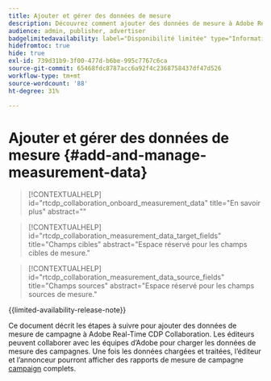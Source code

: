 ```yaml
---
title: Ajouter et gérer des données de mesure
description: Découvrez comment ajouter des données de mesure à Adobe Real-Time CDP Collaboration.
audience: admin, publisher, advertiser
badgelimitedavailability: label="Disponibilité limitée" type="Informative" url="https://helpx.adobe.com/legal/product-descriptions/real-time-customer-data-platform-collaboration.html newtab=true"
hidefromtoc: true
hide: true
exl-id: 739d31b9-3f00-477d-b6be-995c7767c6ca
source-git-commit: 65468fdc8787acc6a92f4c2368758437df47d526
workflow-type: tm+mt
source-wordcount: '88'
ht-degree: 31%

---
```


# Ajouter et gérer des données de mesure {#add-and-manage-measurement-data}

>[!CONTEXTUALHELP]
>id="rtcdp_collaboration_onboard_measurement_data"
>title="En savoir plus"
>abstract=""

>[!CONTEXTUALHELP]
>id="rtcdp_collaboration_measurement_data_target_fields"
>title="Champs cibles"
>abstract="Espace réservé pour les champs cibles de mesure."

>[!CONTEXTUALHELP]
>id="rtcdp_collaboration_measurement_data_source_fields"
>title="Champs sources"
>abstract="Espace réservé pour les champs sources de mesure."

{{limited-availability-release-note}}

Ce document décrit les étapes à suivre pour ajouter des données de mesure de campagne à Adobe Real-Time CDP Collaboration. Les éditeurs peuvent collaborer avec les équipes d’Adobe pour charger les données de mesure des campagnes. Une fois les données chargées et traitées, l’éditeur et l’annonceur pourront afficher des rapports de mesure de campagne [campaign](/help/guide/collaborate/measure.md) complets.
